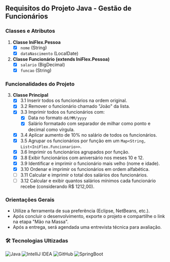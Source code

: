 ## Requisitos do Projeto Java - Gestão de Funcionários

### Classes e Atributos

1. **Classe IniFlex.Pessoa**
    - [x] `nome` (String)
    - [x] `dataNascimento` (LocalDate)

2. **Classe Funcionário (extends IniFlex.Pessoa)**
    - [x] `salario` (BigDecimal)
    - [x] `funcao` (String)

### Funcionalidades do Projeto

3. **Classe Principal**
    - [x] 3.1 Inserir todos os funcionários na ordem original.
    - [x] 3.2 Remover o funcionário chamado "João" da lista.
    - [x] 3.3 Imprimir todos os funcionários com:
        - [x] Data no formato `dd/MM/yyyy`
        - [x] Salário formatado com separador de milhar como ponto e decimal como vírgula.
    - [x] 3.4 Aplicar aumento de 10% no salário de todos os funcionários.
    - [x] 3.5 Agrupar os funcionários por função em um `Map<String, List<IniFlex.Funcionario>>`.
    - [x] 3.6 Imprimir os funcionários agrupados por função.
    - [x] 3.8 Exibir funcionários com aniversário nos meses 10 e 12.
    - [x] 3.9 Identificar e imprimir o funcionário mais velho (nome e idade).
    - [x] 3.10 Ordenar e imprimir os funcionários em ordem alfabética.
    - [ ] 3.11 Calcular e imprimir o total dos salários dos funcionários.
    - [ ] 3.12 Calcular e exibir quantos salários mínimos cada funcionário recebe (considerando R$ 1212,00).

### Orientações Gerais

- Utilize a ferramenta de sua preferência (Eclipse, NetBeans, etc.).
- Após concluir o desenvolvimento, exporte o projeto e compartilhe o link na etapa "Mão na Massa".
- Após a entrega, será agendada uma entrevista técnica para avaliação.

### 🛠 Tecnologias Ultizadas
![Java](https://img.shields.io/badge/-Java-007396?style=flat-square&logo=java)
![IntelliJ IDEA](https://img.shields.io/badge/-IntelliJ_IDEA-000000?style=flat-square&logo=intellij-idea)
![GitHub](https://img.shields.io/badge/-GitHub-181717?style=flat-square&logo=github)
![SpringBoot](https://img.shields.io/badge/-SpringBoot-6DB33F?style=flat-square&logo=spring)